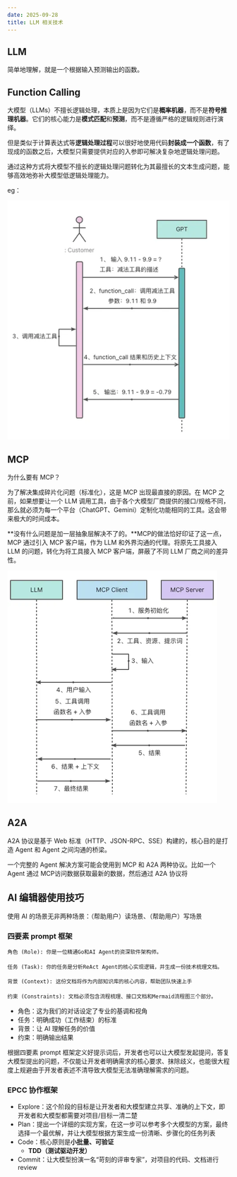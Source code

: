 ```yaml
---
date: 2025-09-28
title: LLM 相关技术
---
```

## LLM
简单地理解，就是一个根据输入预测输出的函数。

## Function Calling
大模型（LLMs）不擅长逻辑处理，本质上是因为它们是**概率机器**，而不是**符号推理机器**。它们的核心能力是**模式匹配**和**预测**，而不是遵循严格的逻辑规则进行演绎。

但是类似于计算表达式等**逻辑处理过程**可以很好地使用代码**封装成一个函数**，有了现成的函数之后，大模型只需要提供对应的入参即可解决复杂地逻辑处理问题。

通过这种方式将大模型不擅长的逻辑处理问题转化为其最擅长的文本生成问题，能够高效地弥补大模型低逻辑处理能力。

eg：

![](https://raw.githubusercontent.com/lyydsheep/pic/main/20250928201650.png)

## MCP
为什么要有 MCP？

为了解决集成碎片化问题（标准化），这是 MCP 出现最直接的原因。在 MCP 之前，如果想要让一个 LLM 调用工具，由于各个大模型厂商提供的接口/规格不同，那么就必须为每一个平台（ChatGPT、Gemini）定制化功能相同的工具。这会带来极大的时间成本。

**没有什么问题是加一层抽象层解决不了的。**MCP的做法恰好印证了这一点，MCP 通过引入 MCP 客户端，作为 LLM 和外界沟通的代理。将原先工具接入 LLM 的问题，转化为将工具接入 MCP 客户端，屏蔽了不同 LLM 厂商之间的差异性。

![](https://raw.githubusercontent.com/lyydsheep/pic/main/20250928201612.png)

## A2A
A2A 协议是基于 Web 标准（HTTP、JSON-RPC、SSE）构建的，核心目的是打造 Agent 和 Agent 之间沟通的桥梁。

一个完整的 Agent 解决方案可能会使用到 MCP 和 A2A 两种协议。比如一个 Agent 通过 MCP访问数据获取最新的数据，然后通过 A2A 协议将

## AI 编辑器使用技巧
使用 AI 的场景无非两种场景：（帮助用户）读场景、（帮助用户）写场景

### 四要素 prompt 框架
```latex
角色 (Role): 你是一位精通Go和AI Agent的资深软件架构师。

任务 (Task): 你的任务是分析ReAct Agent的核心实现逻辑，并生成一份技术梳理文档。

背景 (Context): 这份文档将作为内部知识库的核心内容，帮助团队快速上手

约束 (Constraints): 文档必须包含流程梳理、接口文档和Mermaid流程图三个部分。
```

+ 角色：这为我们的对话设定了专业的基调和视角
+ 任务：明确成功（工作结束）的标准
+ 背景：让 AI 理解任务的价值
+ 约束：明确输出结果

根据四要素 prompt 框架定义好提示词后，开发者也可以让大模型发起提问，答复大模型提出的问题，不仅能让开发者明确需求的核心要求、抹除歧义，也能很大程度上规避由于开发者表述不清导致大模型无法准确理解需求的问题。

### EPCC 协作框架
+ Explore：这个阶段的目标是让开发者和大模型建立共享、准确的上下文，即开发者和大模型都需要对项目/目标一清二楚
+ Plan：提出一个详细的实现方案，在这一步可以参考多个大模型的方案，最终选择一个最优解，并让大模型根据方案生成一份清晰、步骤化的任务列表
+ Code：核心原则是**小批量、可验证**
    - **TDD（测试驱动开发）**
+ Commit：让大模型扮演一名“苛刻的评审专家”，对项目的代码、文档进行 review
